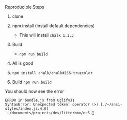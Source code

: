Reproducible Steps

1. clone 
	
2. npm install (install default dependencies)
   - This will install `chalk 1.1.3`
3. Build 
   - `npm run build`
4. All is good
5. `npm install chalk/chalk#256-truecolor`
6. Build `npm run build`

You should now see the error

```
ERROR in bundle.js from UglifyJs
SyntaxError: Unexpected token: operator (>) [./~/ansi-styles/index.js:4,0]
 ~/documents/projects/dev/litterbox/es6 
```